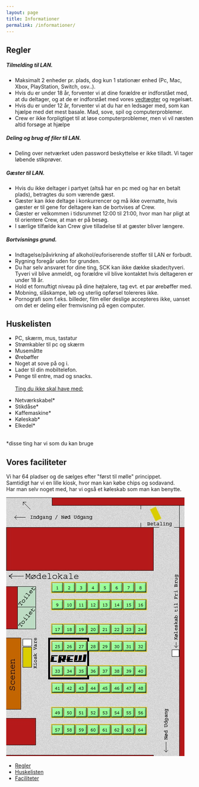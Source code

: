 ```yaml
---
layout: page
title: Informationer
permalink: /informationer/
---
```



<div id="regler" class="section scrollspy"><h2>Regler</h2><h5>Tilmelding til LAN.</h5><ul><li>Maksimalt 2 enheder pr. plads, dog kun 1 stationær enhed (Pc, Mac, Xbox, PlayStation, Switch, osv..).</li><li>Hvis du er under 18 &aring;r, forventer vi at dine for&aelig;ldre er indforst&aring;et med, at du deltager, og at de er indforst&aring;et med vores <a href="http://little-beet.cloudvent.net/om-skjern-computer-klub/#rules">vedt&aelig;gter</a> og regels&aelig;t.</li><li>Hvis du er under 12 &aring;r, forventer vi at du har en ledsager med, som kan hj&aelig;lpe med det mest basale. Mad, sove, spil og computerproblemer.</li><li>Crew er ikke forpligtiget til at løse computerproblemer, men vi vil næsten altid forsøge at hjælpe</li></ul><h5>Deling og brug af filer til LAN.</h5><ul><li>Deling over netv&aelig;rket uden password beskyttelse er ikke tilladt. Vi tager l&oslash;bende stikpr&oslash;ver.</li></ul><h5>G&aelig;ster til LAN.</h5><ul><li>Hvis du ikke deltager i partyet (alts&aring; har en pc med og har en betalt plads), betragtes du som v&aelig;rende g&aelig;st.</li><li>G&aelig;ster kan ikke deltage i konkurrencer og m&aring; ikke overnatte, hvis g&aelig;ster er til gene for deltagere kan de bortvises af Crew.</li><li>G&aelig;ster er velkommen i tidsrummet 12:00 til 21:00, hvor man har pligt at til orientere Crew, at man er p&aring; bes&oslash;g.</li><li>I s&aelig;rlige tilf&aelig;lde kan Crew give tilladelse til at g&aelig;ster bliver l&aelig;ngere.</li></ul><h5>Bortvisnings grund.</h5><ul><li>Indtagelse/p&aring;virkning af alkohol/euforiserende stoffer til LAN er forbudt.</li><li>Rygning foreg&aring;r uden for grunden.</li><li>Du har selv ansvaret for dine ting, SCK kan ikke d&aelig;kke skader/tyveri. Tyveri vil blive anmeldt, og for&aelig;ldre vil blive kontaktet hvis deltageren er under 18 &aring;r.</li><li>Hold et fornuftigt niveau p&aring; dine h&oslash;jtalere, tag evt. et par &oslash;reb&oslash;ffer med.</li><li>Mobning, sl&aring;skampe, l&oslash;b og uterlig opf&oslash;rsel tolereres ikke.</li><li>Pornografi som f.eks. billeder, film eller deslige accepteres ikke, uanset om det er deling eller fremvisning p&aring; egen computer.</li></ul>

</div>

<div id="huskelisten" class="section scrollspy"><h2>Huskelisten</h2><ul><li>PC, sk&aelig;rm, mus, tastatur</li><li>Str&oslash;mkabler til pc og sk&aelig;rm</li><li>Musem&aring;tte</li><li>&Oslash;reb&oslash;ffer</li><li>Noget at sove p&aring; og i.</li><li>Lader til din mobiltelefon.</li><li>Penge til entre, mad og snacks.<br /><br /><u>Ting du ikke skal have med:</u></li></ul><ul><li>Netv&aelig;rkskabel*</li><li>Stikd&aring;se*</li><li>Kaffemaskine*</li><li>K&oslash;leskab*</li><li>Elkedel*</li></ul><p><br />*disse ting har vi som du kan bruge</p><h2>Vores faciliteter</h2><p>Vi har 64 pladser og de s&aelig;lges efter "f&oslash;rst til m&oslash;lle" princippet.<br />Samtidigt har vi en lille kiosk, hvor man kan k&oslash;be chips og sodavand.<br />Har man selv noget med, har vi ogs&aring; et k&oslash;leskab som man kan benytte.
<br />

<div id="faciliteter" class="section scrollspy">
    <div class="row">
        <div class="col s12 m12 l6">
            <img src="/uploads/versions/105d405a25919ad6f2c4f5e381342c40---x----480-695x---.png" alt="" height="695" width="480" />
        </div>
    </div>
</div>

<ul class="section table-of-contents">
    <li><a href="#regler">Regler</a></li>
    <li><a href="#huskelisten">Huskelisten</a></li>
    <li><a href="#faciliteter">Faciliteter</a></li>
</ul>

